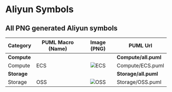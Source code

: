 Aliyun Symbols
==============


## All PNG generated Aliyun symbols

Category | PUML Macro (Name) | Image (PNG) | PUML Url
  ---    |  ---  | :---:  | ---
**Compute** | | | **Compute/all.puml**
Compute | ECS  | ![ECS](dist/Compute/ECS.png?raw=true) |Compute/ECS.puml
**Storage** | | | **Storage/all.puml**
Storage | OSS  | ![OSS](dist/Storage/OSS.png?raw=true) |Storage/OSS.puml


